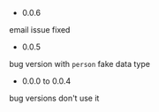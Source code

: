 - 0.0.6

email issue fixed

- 0.0.5

bug version with `person` fake data type

- 0.0.0 to 0.0.4

bug versions don't use it